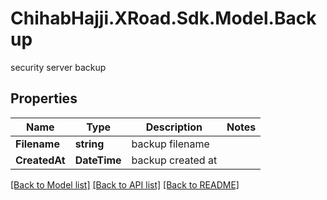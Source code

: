 # ChihabHajji.XRoad.Sdk.Model.Backup
security server backup

## Properties

Name | Type | Description | Notes
------------ | ------------- | ------------- | -------------
**Filename** | **string** | backup filename | 
**CreatedAt** | **DateTime** | backup created at | 

[[Back to Model list]](../README.md#documentation-for-models) [[Back to API list]](../README.md#documentation-for-api-endpoints) [[Back to README]](../README.md)

